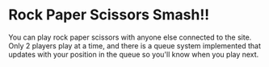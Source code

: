 # Rock Paper Scissors Smash!!
You can play rock paper scissors with anyone else connected to the site. Only 2 players play at a time, and there is a queue system implemented that updates with your position in the queue so you'll know when you play next. 



